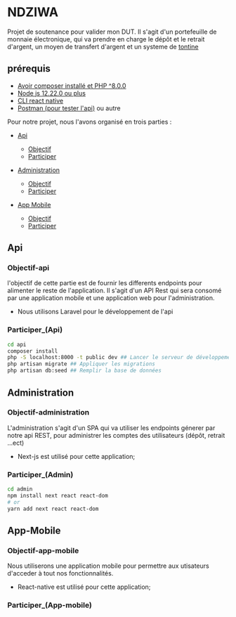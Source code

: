 # NDZIWA

Projet de soutenance pour valider mon DUT. Il s'agit d'un portefeuille de monnaie électronique, qui va prendre en charge le dépôt et le retrait d'argent, un moyen de transfert d'argent et un systeme de <a rel="license" href="https://fr.wikipedia.org/wiki/Tontine#Fonctionnement">tontine</a>

## prérequis

- [Avoir composer installé et PHP ^8.0.0](https://getcomposer.org/download/)
- [Node js 12.22.0 ou plus ](https://nodejs.org/en/download/)
- [CLI react native](https://reactnative.dev/docs/environment-setup)
- [Postman (pour tester l'api)](https://learning.postman.com/docs/getting-started/installation-and-updates/) ou autre

Pour notre projet, nous l'avons organisé en trois parties :

- [Api](#Api)
    - [Objectif](#Objectif-api)
    - [Participer](#Participer_(Api))

- [Administration](#Administration)
    - [Objectif](#Objectif-administration)
    - [Participer](#Participer)

- [App Mobile](#App-Mobile)
    - [Objectif](#Objectif-app-mobile)
    - [Participer](#Participer_(App-mobile))
    
## Api 

### Objectif-api

l'objectif de cette partie est de fournir les differents endpoints pour alimenter le reste de l'application.
Il s'agit d'un API Rest qui sera consomé par une application mobile et une application web pour l'administration.

- Nous utilisons Laravel pour le développement de l'api 

### Participer_(Api)

```bash
cd api
composer install
php -S localhost:8000 -t public dev ## Lancer le serveur de développement, accessible ensuite sur http://localhost:8000
php artisan migrate ## Appliquer les migrations
php artisan db:seed ## Remplir la base de données
```

## Administration

### Objectif-administration

L'administration s'agit d'un SPA qui va utiliser les endpoints génerer par notre api REST, pour administrer les comptes des utilisateurs (dépôt, retrait ...ect)

- Next-js est utilisé pour cette application;

### Participer_(Admin)


```bash
cd admin
npm install next react react-dom
# or
yarn add next react react-dom

```

## App-Mobile

### Objectif-app-mobile

Nous utiliserons une application mobile pour permettre aux utisateurs d'acceder à tout nos fonctionnalités.

- React-native est utilisé pour cette application;

### Participer_(App-mobile)

```bash

```